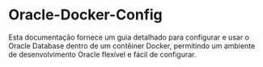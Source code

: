 # Oracle-Docker-Config
Esta documentação fornece um guia detalhado para configurar e usar o Oracle Database dentro de um contêiner Docker, permitindo um ambiente de desenvolvimento Oracle flexível e fácil de configurar.
